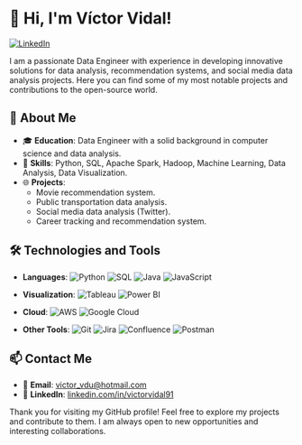 # 👋 Hi, I'm Víctor Vidal!

[![LinkedIn](https://img.shields.io/badge/LinkedIn-0077B5?style=for-the-badge&logo=linkedin&logoColor=white)](https://www.linkedin.com/in/victorvidal91/)

I am a passionate Data Engineer with experience in developing innovative solutions for data analysis, recommendation systems, and social media data analysis projects. Here you can find some of my most notable projects and contributions to the open-source world.

## 🚀 About Me

- 🎓 **Education**: Data Engineer with a solid background in computer science and data analysis.
- 🔧 **Skills**: Python, SQL, Apache Spark, Hadoop, Machine Learning, Data Analysis, Data Visualization.
- 🌐 **Projects**:
  - Movie recommendation system.
  - Public transportation data analysis.
  - Social media data analysis (Twitter).
  - Career tracking and recommendation system.

## 🛠️ Technologies and Tools

- **Languages**: 
  ![Python](https://img.shields.io/badge/Python-3776AB?style=for-the-badge&logo=python&logoColor=white) 
  ![SQL](https://img.shields.io/badge/SQL-4479A1?style=for-the-badge&logo=postgresql&logoColor=white) 
  ![Java](https://img.shields.io/badge/Java-007396?style=for-the-badge&logo=java&logoColor=white) 
  ![JavaScript](https://img.shields.io/badge/JavaScript-F7DF1E?style=for-the-badge&logo=javascript&logoColor=black)

- **Visualization**: 
  ![Tableau](https://img.shields.io/badge/Tableau-E97627?style=for-the-badge&logo=tableau&logoColor=white) 
  ![Power BI](https://img.shields.io/badge/Power%20BI-F2C811?style=for-the-badge&logo=powerbi&logoColor=black) 

- **Cloud**: 
  ![AWS](https://img.shields.io/badge/AWS-232F3E?style=for-the-badge&logo=amazonaws&logoColor=white) 
  ![Google Cloud](https://img.shields.io/badge/Google%20Cloud-4285F4?style=for-the-badge&logo=googlecloud&logoColor=white)

- **Other Tools**: 
  ![Git](https://img.shields.io/badge/Git-F05032?style=for-the-badge&logo=git&logoColor=white) 
  ![Jira](https://img.shields.io/badge/Jira-0052CC?style=for-the-badge&logo=jira&logoColor=white)
  ![Confluence](https://img.shields.io/badge/Confluence-172B4D?style=for-the-badge&logo=confluence&logoColor=white)
  ![Postman](https://img.shields.io/badge/Postman-FF6C37?style=for-the-badge&logo=postman&logoColor=white)


## 📫 Contact Me

- 📧 **Email**: [victor_vdu@hotmail.com](mailto:victor_vdu@hotmail.com)
- 💼 **LinkedIn**: [linkedin.com/in/victorvidal91](https://www.linkedin.com/in/victorvidal91/)

Thank you for visiting my GitHub profile! Feel free to explore my projects and contribute to them. I am always open to new opportunities and interesting collaborations.
